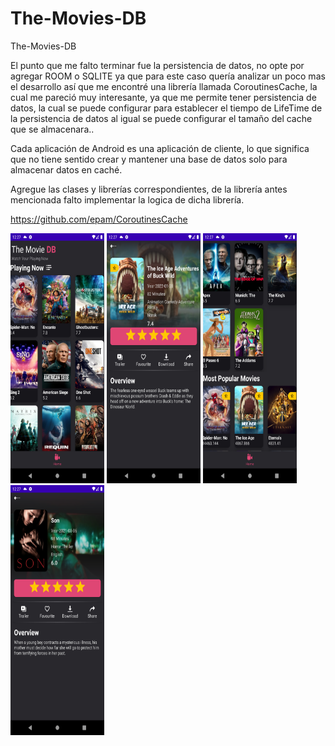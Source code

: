 # The-Movies-DB
The-Movies-DB


El punto que me falto terminar fue la persistencia de datos, no opte por agregar ROOM o SQLITE
ya que para este caso quería analizar un poco mas el desarrollo así que me encontré una librería
llamada CoroutinesCache, la cual me pareció muy interesante, ya que me permite tener persistencia
de datos, la cual se puede configurar para establecer el tiempo de LifeTime de la persistencia de datos
al igual se puede configurar el tamaño del cache que se almacenara..


Cada aplicación de Android es una aplicación de cliente, lo que significa que no tiene sentido crear y mantener una base de datos solo para almacenar datos en caché.

Agregue las clases y librerías correspondientes, de la librería antes mencionada falto implementar la logica de dicha librería.

https://github.com/epam/CoroutinesCache




<img src="Screenshot_1.png" alt="Girl in a jacket" width="150" height="400">

<img src="Screenshot_2.png" alt="Girl in a jacket" width="150" height="400">

<img src="Screenshot_3.png" alt="Girl in a jacket" width="150" height="400">

<img src="Screenshot_4.png" alt="Girl in a jacket" width="150" height="400">
